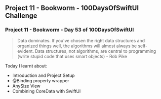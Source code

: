 ## Project 11 - Bookworm - 100DaysOfSwiftUI Challenge

### Project 11 - Bookworm - Day 53 of 100DaysOfSwiftUI

> Data dominates. If you've chosen the right data structures and organized things well, the algorithms will almost always be self-evident. Data structures, not algorithms, are central to programming (write stupid code that uses smart objects) - Rob Pike

Today I learnt about:

- Introduction and Project Setup
- @Binding property wrapper
- AnySize View 
- Combining CoreData with SwiftUI
